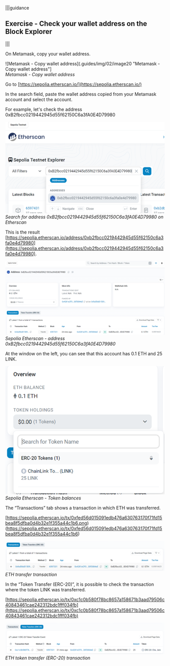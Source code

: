 |||guidance
## Exercise \- Check your wallet address on the Block Explorer

|||


On Metamask, copy your wallet address.

![Metamask - Copy wallet address](.guides/img/02/image20 "Metamask - Copy wallet address"]  
*Metamask \- Copy wallet address*

Go to [https://sepolia.etherscan.io/](https://sepolia.etherscan.io/) 

In the search field, paste the wallet address copied from your Metamask account and select the account.

For example, let's check the address 0xB2fbcc0219442945d55f62150C6a3fA0E4D79980

![Search for address 0xB2fbcc0219442945d55f62150C6a3fA0E4D79980 on Etherscan](.guides/img/02/image21.png "Search for address 0xB2fbcc0219442945d55f62150C6a3fA0E4D79980 on Etherscan")*Search for address 0xB2fbcc0219442945d55f62150C6a3fA0E4D79980 on Etherscan*

This is the result  
[https://sepolia.etherscan.io/address/0xb2fbcc0219442945d55f62150c6a3fa0e4d79980](https://sepolia.etherscan.io/address/0xb2fbcc0219442945d55f62150c6a3fa0e4d79980). 

![Sepolia Etherscan - address 0xB2fbcc0219442945d55f62150C6a3fA0E4D79980](.guides/img/02/image22.png "Sepolia Etherscan - address 0xB2fbcc0219442945d55f62150C6a3fA0E4D79980")  
*Sepolia Etherscan \- address 0xB2fbcc0219442945d55f62150C6a3fA0E4D79980*

At the window on the left, you can see that this account has 0.1 ETH and 25 LINK.

![Sepolia Etherscan - Token balances](.guides/img/02/image23.png "Sepolia Etherscan - Token balances")*Sepolia Etherscan \- Token balances*

The “Transactions” tab shows a transaction in which ETH was transferred.

[https://sepolia.etherscan.io/tx/0xfed56d015091edb476a630763170f71fd15bea8f5dfba0d4b32e1f355a44c1b6.png)(https://sepolia.etherscan.io/tx/0xfed56d015091edb476a630763170f71fd15bea8f5dfba0d4b32e1f355a44c1b6) 

![ETH transfer transaction](.guides/img/02/image24.png "ETH transfer transaction")*ETH transfer transaction*

In the “Token Transfer (ERC-20)”, it is possible to check the transaction where the token LINK was transferred.

[https://sepolia.etherscan.io/tx/0xc1c0b580f78bc8657a158671b3aad79506c40843461cae242312bdc1fff034fb](https://sepolia.etherscan.io/tx/0xc1c0b580f78bc8657a158671b3aad79506c40843461cae242312bdc1fff034fb)

![ETH token transfer (ERC-20) transaction](.guides/img/02/image25.png "ETH token transfer (ERC-20) transaction")*ETH token transfer (ERC-20) transaction*
